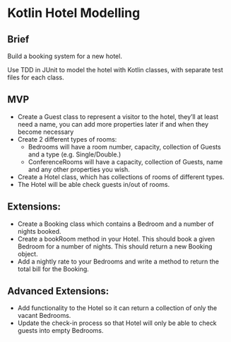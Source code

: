 <h1>Kotlin Hotel Modelling</h1>
<h2>Brief</h2>
<p>Build a booking system for a new hotel.</p>
<p>Use TDD in JUnit to model the hotel with Kotlin classes, with separate test files for each class.</p>
<h2>MVP</h2>
<ul>
<li>Create a Guest class to represent a visitor to the hotel, they’ll at least need a name, you can add more properties later if and when they become necessary</li>
<li>Create 2 different types of rooms:
  <ul>
  <li>Bedrooms will have a room number, capacity, collection of Guests and a type (e.g. Single/Double.)
  <li>ConferenceRooms will have a capacity, collection of Guests, name and any other properties you wish.
  </ul>
</li>
<li>Create a Hotel class, which has collections of rooms of different types.</li>
<li>The Hotel will be able check guests in/out of rooms.</li>
</ul>
<h2>Extensions:</h2>
<ul>
<li>Create a Booking class which contains a Bedroom and a number of nights booked.</li>
<li>Create a bookRoom method in your Hotel. This should book a given Bedroom for a number of nights. This should return a new Booking object.</li>
<li>Add a nightly rate to your Bedrooms and write a method to return the total bill for the Booking.</li>
</ul>
<h2>Advanced Extensions:</h2>
<ul>
<li>Add functionality to the Hotel so it can return a collection of only the vacant Bedrooms.</li>
<li>Update the check-in process so that Hotel will only be able to check guests into empty Bedrooms.</li>
</ul>
